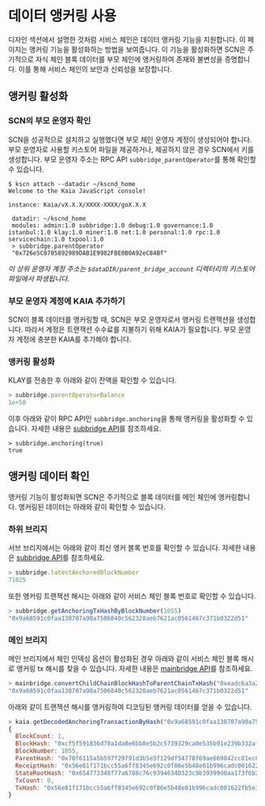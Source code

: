 # 데이터 앵커링 사용

디자인 섹션에서 설명한 것처럼 서비스 체인은 데이터 앵커링 기능을 지원합니다.
이 페이지는 앵커링 기능을 활성화하는 방법을 보여줍니다.
이 기능을 활성화하면 SCN은 주기적으로 자식 체인 블록 데이터를 부모 체인에 앵커링하여 존재와 불변성을 증명합니다.
이를 통해 서비스 체인의 보안과 신뢰성을 보장합니다.

## 앵커링 활성화 <a id="enable-anchoring"></a>

### SCN의 부모 운영자 확인 <a id="check-parent-operator-of-scn"></a>

SCN을 성공적으로 설치하고 실행했다면 부모 체인 운영자 계정이 생성되어야 합니다.
부모 운영자로 사용할 키스토어 파일을 제공하거나, 제공하지 않은 경우 SCN에서 키를 생성합니다.
부모 운영자 주소는 RPC API `subbridge_parentOperator`를 통해 확인할 수 있습니다.

```
$ kscn attach --datadir ~/kscnd_home
Welcome to the Kaia JavaScript console!

instance: Kaia/vX.X.X/XXXX-XXXX/goX.X.X

 datadir: ~/kscnd_home
 modules: admin:1.0 subbridge:1.0 debug:1.0 governance:1.0 istanbul:1.0 klay:1.0 miner:1.0 net:1.0 personal:1.0 rpc:1.0 servicechain:1.0 txpool:1.0
 > subbridge.parentOperator
 "0x726e5C8705892989DAB1E9982FBE0B0A92eC84Bf"

```

_이 상위 운영자 계정 주소는 `$dataDIR/parent_bridge_account` 디렉터리의 키스토어 파일에서 파생됩니다._

### 부모 운영자 계정에 KAIA 추가하기<a id="add-klay-to-parent-operator-account"></a>

SCN이 블록 데이터를 앵커링할 때, SCN은 부모 운영자로서 앵커링 트랜잭션을 생성합니다.
따라서 계정은 트랜잭션 수수료를 지불하기 위해 KAIA가 필요합니다. 부모 운영자 계정에 충분한 KAIA를 추가해야 합니다.

### 앵커링 활성화 <a id="enable-anchoring"></a>

KLAY를 전송한 후 아래와 같이 잔액을 확인할 수 있습니다.

```javascript
> subbridge.parentOperatorBalance
1e+50
```

이후 아래와 같이 RPC API인 `subbridge.anchoring`을 통해 앵커링을 활성화할 수 있습니다.
자세한 내용은 [subbridge API](../.../../references/json-rpc/subbridge/anchoring)를 참조하세요.

```
> subbridge.anchoring(true)
true
```

## 앵커링 데이터 확인 <a id="check-anchoring-data"></a>

앵커링 기능이 활성화되면 SCN은 주기적으로 블록 데이터를 메인 체인에 앵커링합니다.
앵커링된 데이터는 아래와 같이 확인할 수 있습니다.

### 하위 브리지 <a id="sub-bridge"></a>

서브 브리지에서는 아래와 같이 최신 앵커 블록 번호를 확인할 수 있습니다.
자세한 내용은 [subbridge API](../.../../references/json-rpc/subbridge/latest-anchored-block-number)를 참조하세요.

```javascript
> subbridge.latestAnchoredBlockNumber
71025
```

또한 앵커링 트랜잭션 해시는 아래와 같이 서비스 체인 블록 번호로 확인할 수 있습니다.

```javascript
> subbridge.getAnchoringTxHashByBlockNumber(1055)
"0x9a68591c0faa138707a90a7506840c562328aeb7621ac0561467c371b0322d51"
```

### 메인 브리지 <a id="sub-bridge"></a>

메인 브리지에서 체인 인덱싱 옵션이 활성화된 경우 아래와 같이 서비스 체인 블록 해시로 앵커링 tx 해시를 찾을 수 있습니다.
자세한 내용은 [mainbridge API](../../../references/json-rpc/mainbridge/convert-child-chain-block-hash-to-parent-chain-tx-hash)를 참조하세요.

```javascript
> mainbridge.convertChildChainBlockHashToParentChainTxHash("0xeadc6a3a29a20c13824b5df1ba05cca1ed248d046382a4f2792aac8a6e0d1880")
"0x9a68591c0faa138707a90a7506840c562328aeb7621ac0561467c371b0322d51"
```

아래와 같이 트랜잭션 해시를 앵커링하여 디코딩된 앵커링 데이터를 얻을 수 있습니다.

```javascript
> kaia.getDecodedAnchoringTransactionByHash("0x9a68591c0faa138707a90a7506840c562328aeb7621ac0561467c371b0322d51")
{
  BlockCount: 1,
  BlockHash: "0xcf5f591836d70a1da8e6bb8e5b2c5739329ca0e535b91e239b332af2e1b7f1f4",
  BlockNumber: 1055,
  ParentHash: "0x70f6115a5b597f29791d3b5e3f129df54778f69ae669842cc81ec8c432fee37c",
  ReceiptHash: "0x56e81f171bcc55a6ff8345e692c0f86e5b48e01b996cadc001622fb5e363b421",
  StateRootHash: "0x654773348f77a6788c76c93946340323c9b39399d0aa173f6b23fe082848d056",
  TxCount: 0,
  TxHash: "0x56e81f171bcc55a6ff8345e692c0f86e5b48e01b996cadc001622fb5e363b421"
}
```
